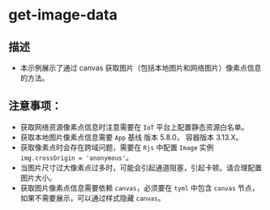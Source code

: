 # get-image-data

## 描述

- 本示例展示了通过 canvas 获取图片（包括本地图片和网络图片）像素点信息的方法。

## 注意事项：

- 获取网络资源像素点信息时注意需要在 `IoT` 平台上配置静态资源白名单。
- 获取本地图片像素点信息需要 `App` 基线 版本 5.8.0， 容器版本 3.13.X。
- 获取像素点时会存在跨域问题，需要在 `Rjs` 中配置 `Image` 实例 `img.crossOrigin = 'anonymous'`。
- 当图片尺寸过大像素点过多时，可能会引起通道阻塞，引起卡顿。请合理配置图片大小。
- 获取图片像素点信息需要依赖 `canvas`，必须要在 `tyml` 中包含 `canvas` 节点，如果不需要展示，可以通过样式隐藏 `canvas`。
